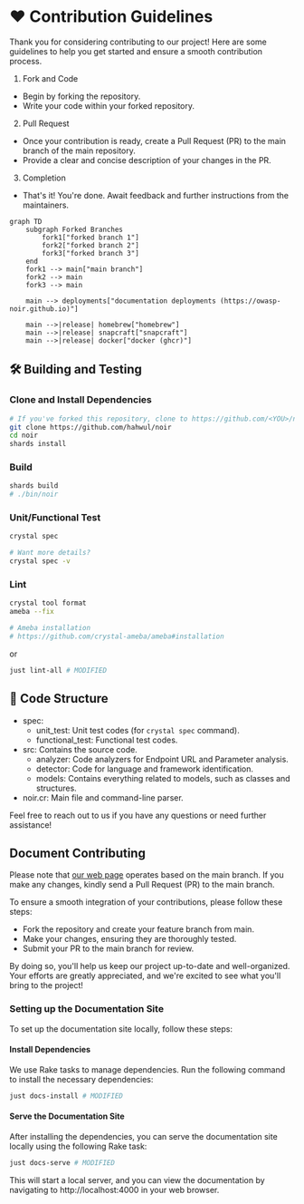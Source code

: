 # ❤️ Contribution Guidelines

Thank you for considering contributing to our project! Here are some guidelines to help you get started and ensure a smooth contribution process.

1. Fork and Code
- Begin by forking the repository.
- Write your code within your forked repository.

2. Pull Request
- Once your contribution is ready, create a Pull Request (PR) to the main branch of the main repository.
- Provide a clear and concise description of your changes in the PR.

3. Completion
- That's it! You're done. Await feedback and further instructions from the maintainers.

```mermaid
graph TD
    subgraph Forked Branches
        fork1["forked branch 1"]
        fork2["forked branch 2"]
        fork3["forked branch 3"]
    end
    fork1 --> main["main branch"]
    fork2 --> main
    fork3 --> main
    
    main --> deployments["documentation deployments (https://owasp-noir.github.io)"]

    main -->|release| homebrew["homebrew"]
    main -->|release| snapcraft["snapcraft"]
    main -->|release| docker["docker (ghcr)"]
```

## 🛠️ Building and Testing
### Clone and Install Dependencies

```bash
# If you've forked this repository, clone to https://github.com/<YOU>/noir
git clone https://github.com/hahwul/noir
cd noir
shards install
```

### Build
```bash
shards build
# ./bin/noir
```

### Unit/Functional Test
```bash
crystal spec

# Want more details?
crystal spec -v
```

### Lint
```bash
crystal tool format
ameba --fix

# Ameba installation
# https://github.com/crystal-ameba/ameba#installation
```

or 

```bash
just lint-all # MODIFIED
```

## 🧭 Code Structure

- spec: 
  - unit_test: Unit test codes (for `crystal spec` command).
  - functional_test: Functional test codes.
- src: Contains the source code.
  - analyzer: Code analyzers for Endpoint URL and Parameter analysis.
  - detector: Code for language and framework identification.
  - models: Contains everything related to models, such as classes and structures.
- noir.cr: Main file and command-line parser.

Feel free to reach out to us if you have any questions or need further assistance!

## Document Contributing

Please note that [our web page](https://owasp-noir.github.io/noir/) operates based on the main branch. If you make any changes, kindly send a Pull Request (PR) to the main branch. 

To ensure a smooth integration of your contributions, please follow these steps:

* Fork the repository and create your feature branch from main.
* Make your changes, ensuring they are thoroughly tested.
* Submit your PR to the main branch for review.

By doing so, you'll help us keep our project up-to-date and well-organized. Your efforts are greatly appreciated, and we're excited to see what you'll bring to the project!

### Setting up the Documentation Site

To set up the documentation site locally, follow these steps:

#### Install Dependencies

We use Rake tasks to manage dependencies. Run the following command to install the necessary dependencies:

```sh
just docs-install # MODIFIED
```

#### Serve the Documentation Site

After installing the dependencies, you can serve the documentation site locally using the following Rake task:

```sh
just docs-serve # MODIFIED
```

This will start a local server, and you can view the documentation by navigating to http://localhost:4000 in your web browser.